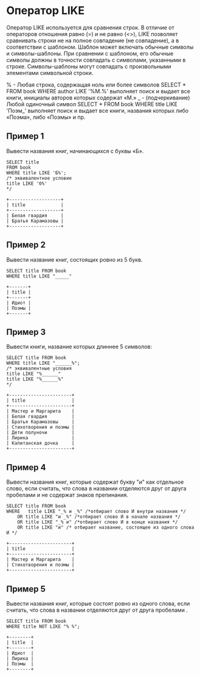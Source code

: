 # Оператор LIKE

Оператор LIKE используется для сравнения строк. В отличие от операторов отношения равно (=) и не равно (<>), LIKE позволяет сравнивать строки не на полное совпадение (не совпадение), а в соответствии с шаблоном. Шаблон может включать обычные символы и символы-шаблоны. При сравнении с шаблоном, его обычные символы должны в точности совпадать с символами, указанными в строке. Символы-шаблоны могут совпадать с произвольными элементами символьной строки.

% - Любая строка, содержащая ноль или более символов	SELECT * FROM book WHERE author LIKE '%М.%' выполняет поиск и выдает все книги, инициалы авторов которых содержат «М.»
_ - (подчеркивание)	Любой одиночный символ	SELECT * FROM book WHERE title LIKE 'Поэм_' выполняет поиск и выдает все книги, названия которых либо «Поэма», либо «Поэмы» и пр.

## Пример 1

Вывести названия книг, начинающихся с буквы «Б». 

```
SELECT title 
FROM book
WHERE title LIKE 'Б%';
/* эквивалентное условие 
title LIKE 'б%'
*/

+-------------------+
| title             |
+-------------------+
| Белая гвардия     |
| Братья Карамазовы |
+-------------------+
```

## Пример 2 

Вывести название книг, состоящих ровно из 5 букв.

```
SELECT title FROM book 
WHERE title LIKE "_____"

+-------+
| title |
+-------+
| Идиот |
| Поэмы |
+-------+
```

## Пример 3

Вывести книги, название которых длиннее 5 символов:

```
SELECT title FROM book 
WHERE title LIKE "______%";
/* эквивалентные условия 
title LIKE "%______"
title LIKE "%______%"
*/

+-----------------------+
| title                 |
+-----------------------+
| Мастер и Маргарита    |
| Белая гвардия         |
| Братья Карамазовы     |
| Стихотворения и поэмы |
| Дети полуночи         |
| Лирика                |
| Капитанская дочка     |
+-----------------------+
```

## Пример 4

Вывести названия книг, которые содержат букву "и" как отдельное слово, если считать, что слова в названии отделяются друг от друга пробелами и не содержат знаков препинания.

```
SELECT title FROM book 
WHERE   title LIKE "_% и _%" /*отбирает слово И внутри названия */
    OR title LIKE "и _%" /*отбирает слово И в начале названия */
    OR title LIKE "_% и" /*отбирает слово И в конце названия */
    OR title LIKE "и" /* отбирает название, состоящее из одного слова И */

+-----------------------+
| title                 |
+-----------------------+
| Мастер и Маргарита    |
| Стихотворения и поэмы |
+-----------------------+
```

## Пример 5

Вывести названия книг, которые состоят ровно из одного слова, если считать, что слова в названии отделяются друг от друга пробелами .

```
SELECT title FROM book 
WHERE title NOT LIKE "% %";    

+--------+
| title  |
+--------+
| Идиот  |
| Лирика |
| Поэмы  |
+--------+
```
